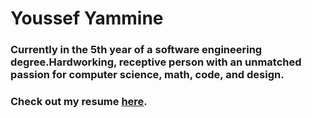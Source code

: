 # Youssef Yammine

### Currently in the 5th year of a software engineering degree.Hardworking, receptive person with an unmatched passion for computer science, math, code, and design.

### Check out my resume [here](https://lebenebou.github.io/Resume/YoussefYammine.pdf).